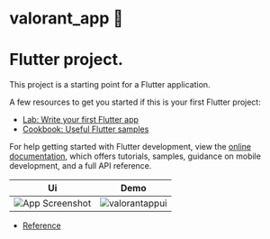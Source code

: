 # valorant_app 💎

# Flutter project.

This project is a starting point for a Flutter application.

A few resources to get you started if this is your first Flutter project:


- [Lab: Write your first Flutter app](https://docs.flutter.dev/get-started/codelab)
- [Cookbook: Useful Flutter samples](https://docs.flutter.dev/cookbook)

For help getting started with Flutter development, view the
[online documentation](https://docs.flutter.dev/), which offers tutorials,
samples, guidance on mobile development, and a full API reference.


| Ui | Demo |
| ------ | ------ |
| ![App Screenshot](https://user-images.githubusercontent.com/64737299/226988227-34be3e60-4657-44e1-a023-452c863cd727.png) | ![valorantappui](https://user-images.githubusercontent.com/64737299/226988473-62714c29-7385-4eff-b460-d94834b5a98a.gif) |


- [Reference](https://dribbble.com/shots/14602911-Valorant-Mobile-concept-design)



